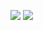 ![](https://github-readme-stats.vercel.app/api/top-langs?username=Nakanishi123&show_icons=true&locale=en&layout=compact)
![](http://github-profile-summary-cards.vercel.app/api/cards/profile-details?username=Nakanishi123&theme=default)
